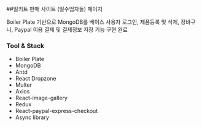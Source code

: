 ##밀키트 판매 사이트 (밀수업자들) 페이지

Boiler Plate 기반으로 MongoDB를 베이스 사용자 로그인, 제품등록 및 삭제, 장바구니, Paypal 이용 결제 및 결제정보 저장 기능 구현 완료

### Tool & Stack

- Boiler Plate
- MongoDB
- Antd
- React Dropzone
- Multer
- Axios
- React-image-gallery
- Redux
- React-paypal-express-checkout
- Async library
